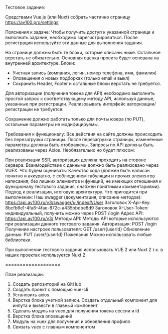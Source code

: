 Тестовое задание: 

Средствами Vue.js (или Nuxt) собрать частично страницу https://av100.pro/settings

Пояснения к задаче:
Чтобы получить доступ к указанной странице и выполнить задание, необходимо зарегистрироваться. После регистрации используйте эти данные для выполнения задания.

На странице должны быть те блоки, которые описаны ниже. Остальное верстать не обязательно. Основная оценка проекта будет основана на внутренней архитектуре.
Блоки:
- Учетная запись (компания, логин, номер телефона, имя, фамилия)
- Оповещения о новых подборках (только email и выкл)
- Сохранить
Header, Footer и остальные блоки верстать не требуется.

Для авторизации (получения токена для API) необходимо выполнить простой запрос к соответствующему методу API, используя данные, указанные при регистрации. Реализовывать интерфейс авторизации/регистрации не требуется.

Сохранение должно работать только для почты юзера (по PUT), остальные параметры не модифицируемы. 

Требования к функционалу:
Все действия на сайте должны происходить без перезагрузки страницы.
После перезагрузки страницы, изменённые параметры должны быть отображены.
Запросы по API должны быть реализованы через Axios.
Необязательно но будет плюсом:

При реализации SSR, авторизация должна проходить на стороне сервера.
Взаимодействие с данными должно быть реализовано через VUEX.
Что будем оценивать:
Качество кода (должен быть написан понятно и аккуратно, с соблюдением табуляции и прочих элементов написания, без лишних элементов и функций, не имеющих отношения к функционалу тестового задания, снабжен понятными комментариями).
Подход к реализации, итоговую архитектуру.
Что пригодится при выполнении:
Наш swagger (документация, описание методов): https://api.av100.ru/v3/swagger/ui/index#/User
Заголовок X-Api-Key: 8bcfb6e1-4fa8-4fae-872c-a435bbdbe8d9
Заголовок X-User-Token: индивидуальный, получить можно через POST /login
Адрес API: https://api.av100.ru/v3/
Методы API:
Методы API которые используются при реализации данного тестового задания.
Авторизация: POST /login
Получение настроек пользователя: GET /user/{userId}
Обновление данных: PUT /user/{userId}
Пожелания
Можно использовать любые библиотеки.

При выполнении тестового задания использовать VUE 2 или Nuxt 2 т.к. в наших проектах используется Nuxt 2.


===================

План реализации: 

1. Создать репозиторий на GitHub 
2. Создать проект с помощью vue-cli 
3. Установить axios 
4. Верстка блока учетной записи. Создать отдельный компонент для инпута и вывести в главный компонент
5. Сделать модуль на vuex для получения токена сессии и id
6. Верстка блока оповещений 
7. Модуль на vuex для получения и обновления профиля 
8. Связать vuex с главным компонентом 
